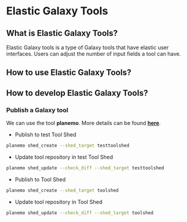 # Elastic Galaxy Tools

## What is Elastic Galaxy Tools?

Elastic Galaxy tools is a type of Galaxy tools that have elastic user interfaces. Users can adjust the
number of input fields a tool can have.

## How to use Elastic Galaxy Tools?

## How to develop Elastic Galaxy Tools?

### Publish a Galaxy tool

We can use the tool **planemo**. More details can be found **[here](http://planemo.readthedocs.io/en/latest/publishing.html)**.

* Publish to test Tool Shed

```bash
planemo shed_create --shed_target testtoolshed
``` 

* Update tool repository in test Tool Shed

```bash
planemo shed_update --check_diff --shed_target testtoolshed
```

* Publish to Tool Shed

```bash
planemo shed_create --shed_target toolshed
```

* Update tool repository in Tool Shed

```bash
planemo shed_update --check_diff --shed_target toolshed
```



